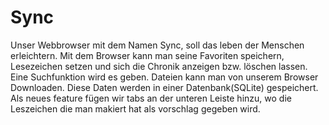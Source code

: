 # Sync
Unser Webbrowser mit dem Namen Sync, soll das leben der Menschen erleichtern. Mit dem Browser kann man seine Favoriten speichern,
Lesezeichen setzen und sich die Chronik anzeigen bzw. löschen lassen. Eine Suchfunktion wird es geben. Dateien kann man von 
unserem Browser Downloaden. Diese Daten werden in einer Datenbank(SQLite) gespeichert. Als neues feature fügen wir tabs 
an der unteren Leiste hinzu, wo die Leszeichen die man makiert hat als vorschlag gegeben wird.


